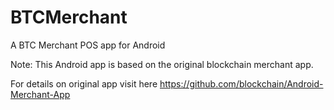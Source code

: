 # BTCMerchant
A BTC Merchant POS app for Android

Note: This Android app is based on the original blockchain merchant app.  

For details on original  app visit here https://github.com/blockchain/Android-Merchant-App
